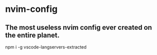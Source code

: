 # nvim-config

## The most useless nvim config ever created on the entire planet.

npm i -g vscode-langservers-extracted

